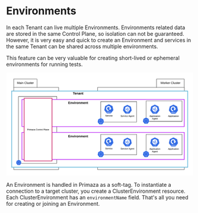 # Environments

In each Tenant can live multiple Environments.
Environments related data are stored in the same Control Plane, so isolation can not be guaranteed.
However, it is very easy and quick to create an Environment and services in the same Tenant can be shared across multiple environments.

This feature can be very valuable for creating short-lived or ephemeral environments for running tests.

![image](../imgs/tenant-environments-view.png)

An Environment is handled in Primaza as a soft-tag.
To instantiate a connection to a target cluster, you create a ClusterEnvironment resource.
Each ClusterEnvironment has an `environmentName` field.
That's all you need for creating or joining an Environment.

